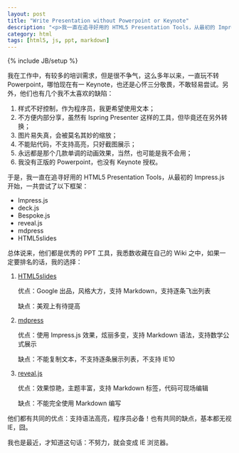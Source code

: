 ```yaml
---
layout: post
title: "Write Presentation without Powerpoint or Keynote"
description: "<p>我一直在追寻好用的 HTML5 Presentation Tools，从最初的 Impress.js 开始，一共尝试了以下框架：</p><ul><li>Impress.js</li><li>deck.js</li><li>Bespoke.js</li><li>reveal.js</li><li>mdpress</li><li>HTML5slides</li></ul><p>总体说来，他们都是优秀的 PPT 工具，我悉数收藏在自己的 Wiki 之中。</p>"
category: html
tags: [html5, js, ppt, markdown]
---
```

{% include JB/setup %}

我在工作中，有较多的培训需求，但是很不争气，这么多年以来，一直玩不转 Powerpoint，哪怕现在有一 Keynote，也还是心怀三分敬畏，不敢轻易尝试。另外，他们也有几个我不太喜欢的缺陷：

1. 样式不好控制，作为程序员，我更希望使用文本； 
2. 不方便内部分享，虽然有 Ispring Presenter 这样的工具，但毕竟还在另外转换； 
3. 图片易失真，会被莫名其妙的缩放；
4. 不能贴代码，不支持高亮，只好截图展示；
5. 永远都是那个几款单调的动画效果，当然，也可能是我不会用；
6. 我没有正版的 Powerpoint，也没有 Keynote 授权。

于是，我一直在追寻好用的 HTML5 Presentation Tools，从最初的 Impress.js 开始，一共尝试了以下框架：

- Impress.js
- deck.js
- Bespoke.js
- reveal.js
- mdpress
- HTML5slides

总体说来，他们都是优秀的 PPT 工具，我悉数收藏在自己的 Wiki 之中，如果一定要排名的话，我的选择：

1. [HTML5slides](http://www.chenzixin.com/demo/slides/)

	优点：Google 出品，风格大方，支持 Markdown，支持逐条飞出列表

	缺点：美观上有待提高

2. [mdpress](http://www.chenzixin.com/demo/mdpress/)

	优点：使用 Impress.js 效果，炫丽多变，支持 Markdown 语法，支持数学公式展示

	缺点：不能复制文本，不支持逐条展示列表，不支持 IE10

3. [reveal.js](http://www.chenzixin.com/demo/reveal/)

	优点：效果惊艳，主题丰富，支持 Markdown 标签，代码可现场编辑

	缺点：不能完全使用 Markdown 编写

他们都有共同的优点：支持语法高亮，程序员必备！也有共同的缺点，基本都无视 IE，囧。

我也是最近，才知道这句话：不努力，就会变成 IE 浏览器。





